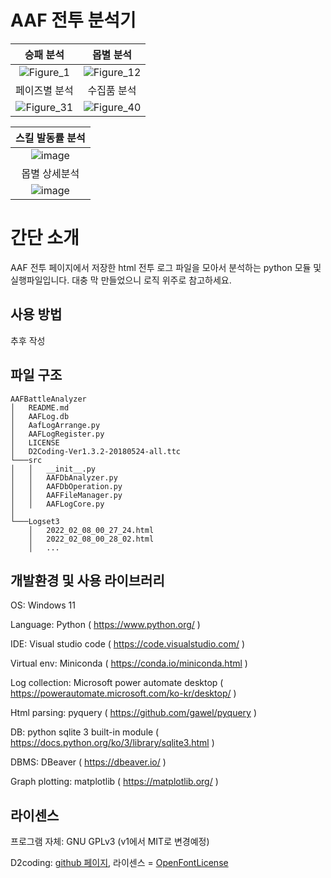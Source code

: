# AAF 전투 분석기
승패 분석 | 몹별 분석
:-------------------------:|:-------------------------:
![Figure_1](https://user-images.githubusercontent.com/16854214/152920777-2c66b778-fc89-45b5-a223-cb16cc04a90e.png) | ![Figure_12](https://user-images.githubusercontent.com/16854214/152920848-2cf3410a-8a2e-4feb-860a-5a142bc4ea50.png)
페이즈별 분석 | 수집품 분석
![Figure_31](https://user-images.githubusercontent.com/16854214/152921195-05b6360c-62d2-4126-b84c-2096f9b058cb.png) | ![Figure_40](https://user-images.githubusercontent.com/16854214/152921248-dc52c4e2-d49e-4d4d-a29d-597b8e75ecce.png)

스킬 발동률 분석 | 
:-------------------------:|
![image](https://user-images.githubusercontent.com/16854214/152927989-865e5975-627a-47e4-9a21-a02c94922fa0.png) | 
몹별 상세분석 |
![image](https://user-images.githubusercontent.com/16854214/152928203-f42bacad-9b34-40d5-97d4-3c999d028265.png) |
# 간단 소개
AAF 전투 페이지에서 저장한 html 전투 로그 파일을 모아서 분석하는 python 모듈 및 실행파일입니다. 대충 막 만들었으니 로직 위주로 참고하세요.

## 사용 방법
추후 작성

## 파일 구조
```
AAFBattleAnalyzer
│   README.md
│   AAFLog.db
│   AafLogArrange.py
│   AAFLogRegister.py
│   LICENSE
│   D2Coding-Ver1.3.2-20180524-all.ttc
└───src
│   │   __init__.py
│   │   AAFDbAnalyzer.py
│   │   AAFDbOperation.py
│   │   AAFFileManager.py
│   │   AAFLogCore.py
│   
└───Logset3
    │   2022_02_08_00_27_24.html
    │   2022_02_08_00_28_02.html
    │   ...
```

## 개발환경 및 사용 라이브러리
OS: Windows 11

Language: Python ( https://www.python.org/ )

IDE: Visual studio code ( https://code.visualstudio.com/ )

Virtual env: Miniconda ( https://conda.io/miniconda.html )

Log collection: Microsoft power automate desktop ( https://powerautomate.microsoft.com/ko-kr/desktop/ )

Html parsing: pyquery ( https://github.com/gawel/pyquery )

DB: python sqlite 3 built-in module ( https://docs.python.org/ko/3/library/sqlite3.html )

DBMS: DBeaver ( https://dbeaver.io/ )

Graph plotting: matplotlib ( https://matplotlib.org/ )

## 라이센스
프로그램 자체: GNU GPLv3 (v1에서 MIT로 변경예정)

D2coding: [github 페이지](https://github.com/naver/d2codingfont), 라이센스 = [OpenFontLicense](https://github.com/naver/d2codingfont/wiki/Open-Font-License)

